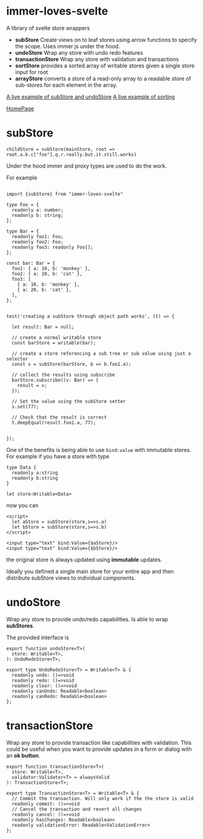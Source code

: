 # immer-loves-svelte

A library of svelte store wrappers

- **subStore** Create views on to leaf stores using arrow functions to specify the scope. Uses immer js under the hood.
- **undoStore** Wrap any store with undo redo features
- **transactionStore** Wrap any store with validation and transactions
- **sortStore** provides a sorted array of writable stores given a single store input for root
- **arrayStore** converts a store of a read-only array to a readable store of sub-stores for each element in the array.

[A live example of subStore and undoStore](https://svelte.dev/repl/4434d8fcd12242d79887343fd95e429c?version=3.29.7)
[ A live example of sorting](https://svelte.dev/repl/54f428bdfc324fe39a67b1345c7bc742?version=3.29.7)

[HomePage](https://bradphelan.github.io/immer.loves.svelte)

# subStore

`childStore = subStore(mainStore, root => root.a.b.c["foo"].q.r.really.but.it.still.works)`

Under the hood immer and proxy types are used to do the work.

For example

```

import {subStore} from "immer-loves-svelte"

type Foo = {
  readonly a: number;
  readonly b: string;
};

type Bar = {
  readonly foo1: Foo;
  readonly foo2: Foo;
  readonly foo3: readonly Foo[];
};

const bar: Bar = {
  foo1: { a: 10, b: 'monkey' },
  foo2: { a: 20, b: 'cat' },
  foo3: [
    { a: 10, b: 'monkey' },
    { a: 20, b: 'cat' },
  ],
};


test('creating a subStore through object path works', (t) => {

  let result: Bar = null;

  // create a normal writable store
  const barStore = writable(bar);

  // create a store referencing a sub tree or sub value using just a selector
  const s = subStore(barStore, b => b.foo1.a);

  // collect the results using subscribe
  barStore.subscribe((v: Bar) => {
    result = v;
  });

  // Set the value using the subStore setter
  s.set(77);

  // Check that the result is correct
  t.deepEqual(result.foo1.a, 77);


});

```

One of the benefits is being able to use `bind:value` with immutable stores. For example if you have a store with type

```
type Data {
  readonly a:string
  readonly b:string
}

let store:Writable<Data>
```

now you can

```
<script>
  let aStore = subStore(store,s=>s.a)
  let bStore = subStore(store,s=>s.b)
</script>

<input type="text" bind:Value={$aStore}/>
<input type="text" bind:Value={$bStore}/>
```

the original store is always updated using **immutable** updates.

Ideally you defined a single main store for your entire app and then
distribute subStore views to individual components.

# undoStore

Wrap any store to provide undo/redo capabilities. Is able to wrap **subStores**.

The provided interface is

```
export function undoStore<T>(
  store: Writable<T>,
): UndoRedoStore<T>;

export type UndoRedoStore<T> = Writable<T> & {
  readonly undo: ()=>void
  readonly redo: ()=>void
  readonly clear: ()=>void
  readonly canUndo: Readable<boolean>
  readonly canRedo: Readable<boolean>
};
```

# transactionStore

Wrap any store to provide transaction like capabilities with validation. This could be useful when you want to provide updates in a form or dialog with an **ok button**.

```
export function transactionStore<T>(
  store: Writable<T>,
  validator:Validator<T> = alwaysValid
): TransactionStore<T>;

export type TransactionStore<T> = Writable<T> & {
  // Commit the transaction. Will only work if the the store is valid
  readonly commit: ()=>void
  // Cancel the transaction and revert all changes
  readonly cancel: ()=>void
  readonly hasChanges: Readable<boolean>
  readonly validationError: Readable<ValidationError>
};
```
